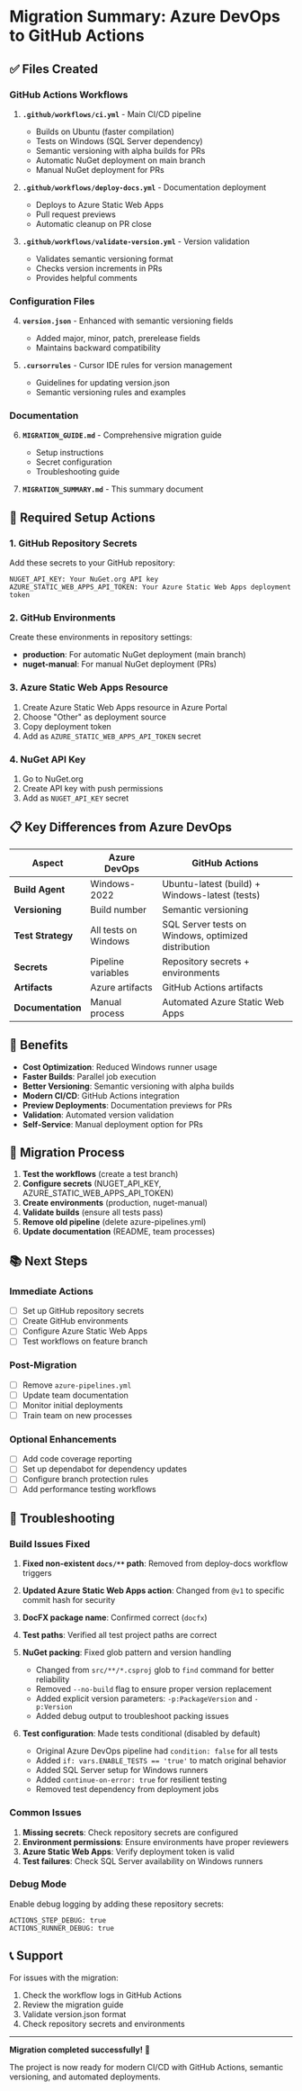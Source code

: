 # Migration Summary: Azure DevOps to GitHub Actions

## ✅ Files Created

### GitHub Actions Workflows
1. **`.github/workflows/ci.yml`** - Main CI/CD pipeline
   - Builds on Ubuntu (faster compilation)
   - Tests on Windows (SQL Server dependency)
   - Semantic versioning with alpha builds for PRs
   - Automatic NuGet deployment on main branch
   - Manual NuGet deployment for PRs

2. **`.github/workflows/deploy-docs.yml`** - Documentation deployment
   - Deploys to Azure Static Web Apps
   - Pull request previews
   - Automatic cleanup on PR close

3. **`.github/workflows/validate-version.yml`** - Version validation
   - Validates semantic versioning format
   - Checks version increments in PRs
   - Provides helpful comments

### Configuration Files
4. **`version.json`** - Enhanced with semantic versioning fields
   - Added major, minor, patch, prerelease fields
   - Maintains backward compatibility

5. **`.cursorrules`** - Cursor IDE rules for version management
   - Guidelines for updating version.json
   - Semantic versioning rules and examples

### Documentation
6. **`MIGRATION_GUIDE.md`** - Comprehensive migration guide
   - Setup instructions
   - Secret configuration
   - Troubleshooting guide

7. **`MIGRATION_SUMMARY.md`** - This summary document

## 🔧 Required Setup Actions

### 1. GitHub Repository Secrets

Add these secrets to your GitHub repository:

```
NUGET_API_KEY: Your NuGet.org API key
AZURE_STATIC_WEB_APPS_API_TOKEN: Your Azure Static Web Apps deployment token
```

### 2. GitHub Environments

Create these environments in repository settings:

- **production**: For automatic NuGet deployment (main branch)
- **nuget-manual**: For manual NuGet deployment (PRs)

### 3. Azure Static Web Apps Resource

1. Create Azure Static Web Apps resource in Azure Portal
2. Choose "Other" as deployment source
3. Copy deployment token
4. Add as `AZURE_STATIC_WEB_APPS_API_TOKEN` secret

### 4. NuGet API Key

1. Go to NuGet.org
2. Create API key with push permissions
3. Add as `NUGET_API_KEY` secret

## 📋 Key Differences from Azure DevOps

| Aspect | Azure DevOps | GitHub Actions |
|--------|---------------|----------------|
| **Build Agent** | Windows-2022 | Ubuntu-latest (build) + Windows-latest (tests) |
| **Versioning** | Build number | Semantic versioning |
| **Test Strategy** | All tests on Windows | SQL Server tests on Windows, optimized distribution |
| **Secrets** | Pipeline variables | Repository secrets + environments |
| **Artifacts** | Azure artifacts | GitHub Actions artifacts |
| **Documentation** | Manual process | Automated Azure Static Web Apps |

## 🚀 Benefits

- **Cost Optimization**: Reduced Windows runner usage
- **Faster Builds**: Parallel job execution
- **Better Versioning**: Semantic versioning with alpha builds
- **Modern CI/CD**: GitHub Actions integration
- **Preview Deployments**: Documentation previews for PRs
- **Validation**: Automated version validation
- **Self-Service**: Manual deployment option for PRs

## 🔄 Migration Process

1. **Test the workflows** (create a test branch)
2. **Configure secrets** (NUGET_API_KEY, AZURE_STATIC_WEB_APPS_API_TOKEN)
3. **Create environments** (production, nuget-manual)
4. **Validate builds** (ensure all tests pass)
5. **Remove old pipeline** (delete azure-pipelines.yml)
6. **Update documentation** (README, team processes)

## 📚 Next Steps

### Immediate Actions
- [ ] Set up GitHub repository secrets
- [ ] Create GitHub environments
- [ ] Configure Azure Static Web Apps
- [ ] Test workflows on feature branch

### Post-Migration
- [ ] Remove `azure-pipelines.yml`
- [ ] Update team documentation
- [ ] Monitor initial deployments
- [ ] Train team on new processes

### Optional Enhancements
- [ ] Add code coverage reporting
- [ ] Set up dependabot for dependency updates
- [ ] Configure branch protection rules
- [ ] Add performance testing workflows

## 🐛 Troubleshooting

### Build Issues Fixed
1. **Fixed non-existent `docs/**` path**: Removed from deploy-docs workflow triggers
2. **Updated Azure Static Web Apps action**: Changed from `@v1` to specific commit hash for security
3. **DocFX package name**: Confirmed correct (`docfx`)
4. **Test paths**: Verified all test project paths are correct
5. **NuGet packing**: Fixed glob pattern and version handling
   - Changed from `src/**/*.csproj` glob to `find` command for better reliability
   - Removed `--no-build` flag to ensure proper version replacement
   - Added explicit version parameters: `-p:PackageVersion` and `-p:Version`
   - Added debug output to troubleshoot packing issues

6. **Test configuration**: Made tests conditional (disabled by default)
   - Original Azure DevOps pipeline had `condition: false` for all tests
   - Added `if: vars.ENABLE_TESTS == 'true'` to match original behavior
   - Added SQL Server setup for Windows runners
   - Added `continue-on-error: true` for resilient testing
   - Removed test dependency from deployment jobs

### Common Issues
1. **Missing secrets**: Check repository secrets are configured
2. **Environment permissions**: Ensure environments have proper reviewers
3. **Azure Static Web Apps**: Verify deployment token is valid
4. **Test failures**: Check SQL Server availability on Windows runners

### Debug Mode
Enable debug logging by adding these repository secrets:
```
ACTIONS_STEP_DEBUG: true
ACTIONS_RUNNER_DEBUG: true
```

## 📞 Support

For issues with the migration:
1. Check the workflow logs in GitHub Actions
2. Review the migration guide
3. Validate version.json format
4. Check repository secrets and environments

---

**Migration completed successfully!** 🎉

The project is now ready for modern CI/CD with GitHub Actions, semantic versioning, and automated deployments.